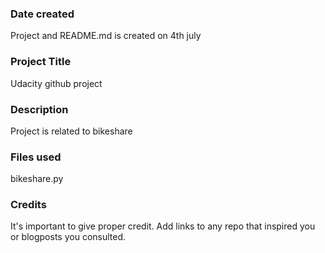 ### Date created
Project and README.md is created on 4th july 

### Project Title
Udacity github project

### Description
Project is related to bikeshare

### Files used
bikeshare.py

### Credits
It's important to give proper credit. Add links to any repo that inspired you or blogposts you consulted.

